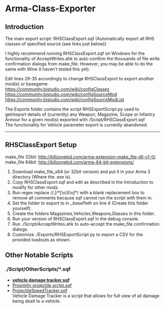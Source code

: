 # Arma-Class-Exporter
## Introduction
The main export script: RHSClassExport.sqf (Automatically export all RHS classes of specified source (see links just below))

I highly recommend running RHSClassExport.sqf on Windows for the functionality of AcceptWrites.ahk to auto-confirm the thousands of file write confirmation dialogs from make_file. However, you may be able to do the same with Wine (I haven't tested this yet).

Edit lines 26-35 accordingly to change RHSClassExport to export another mod(s) or basegame:<br>
https://community.bistudio.com/wiki/configClasses<br>
https://community.bistudio.com/wiki/configSourceMod<br>
https://community.bistudio.com/wiki/configSourceModList<br> 

The Exports folder contains the script RHSExportScript.py used to get/export details of (currently) any Weapon, Magazine, Scope or Infantry Armour for a given mod(s) exported with /Script/RHSClassExport.sqf<br>
The functionality for Vehicle parameter export is currently abandoned.

-----
## RHSClassExport Setup
make_file 32bit: http://killzonekid.com/arma-extension-make_file-dll-v1-0/<br>
make_file 64bit: http://killzonekid.com/arma-64-bit-extensions/<br>

1. Download make_file_x64 (or 32bit version) and put it in your Arma 3 directory (Where the .exe is).
2. Copy RHSClassExport.sqf and edit as described in the Introduction to modify for other mods.
3. Run regex replace //.*|/\*[\s\S\n]*\*/ with a blank replacement box to remove all comments because sqf cannot run the script with them in.
4. Set the folder to export to in *\_basePath* on line 4 (Create this folder yourself).
5. Create the folders Magazines,Vehicles,Weapons,Glasses in this folder.
6. Run your version of RHSClassExport.sqf in the debug console.
7. Run ./Script/AcceptWrites.ahk to auto-accept the make_file confirmation dialogs.
8. Customize ./Exports/RHSExportScript.py to export a CSV for the provided loadouts as shown.

## Other Notable Scripts
### ./Script/OtherScripts/*.sqf
- [**vehicle damage tracker.sqf**](https://github.com/lukegotjellyfish/Arma-Class-Exporter/blob/master/Script/OtherScripts/vehicle%20damage%20tracker.sqf)
- [Proximity projectile script.sqf](https://github.com/lukegotjellyfish/Arma-Class-Exporter/blob/master/Script/OtherScripts/Proximity%20projectile%20script.sqf)
- [ProjectileSpeedTracker.sqf](https://github.com/lukegotjellyfish/Arma-Class-Exporter/blob/master/Script/OtherScripts/ProjectileSpeedTracker.sqf)
<br>Vehicle Damage Tracker is a script that allows for full view of all damage being dealt to a vehicle.
